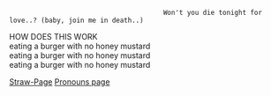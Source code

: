                                            Won't you die tonight for love..? (baby, join me in death..)

HOW DOES THIS WORK                   
eating a burger with no honey mustard      
eating a burger with no honey mustard  
eating a burger with no honey mustard

[Straw-Page](https://medkitsapartment.straw.page/)
[Pronouns page](https://en.pronouns.page/@FLESHBLOODANDGUT)
